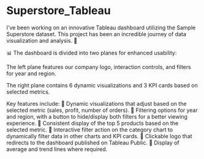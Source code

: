 # Superstore_Tableau
I've been working on an innovative Tableau dashboard utilizing the Sample Superstore dataset. This project has been an incredible journey of data visualization and analysis. 🚀

📊 The dashboard is divided into two planes for enhanced usability:

The left plane features our company logo, interaction controls, and filters for year and region.

The right plane contains 6 dynamic visualizations and 3 KPI cards based on selected metrics.

Key features include: 
🔹 Dynamic visualizations that adjust based on the selected metric (sales, profit, number of orders).
🔹 Filtering options for year and region, with a button to hide/display both filters for a better viewing experience.
🔹 Consistent display of the top 5 products based on the selected metric.
🔹 Interactive filter action on the category chart to dynamically filter data in other charts and KPI cards. 
🔹 Clickable logo that redirects to the dashboard published on Tableau Public.
🔹 Display of average and trend lines where required.
